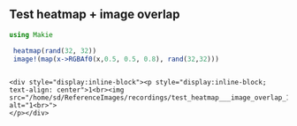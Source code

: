 ## Test heatmap + image overlap

```julia
using Makie

 heatmap(rand(32, 32))
 image!(map(x->RGBAf0(x,0.5, 0.5, 0.8), rand(32,32)))


```
```@raw html

<div style="display:inline-block"><p style="display:inline-block; text-align: center">1<br><img src="/home/sd/ReferenceImages/recordings/test_heatmap___image_overlap_1_2/media/image.jpg" alt="1<br>">
</p></div>
```
